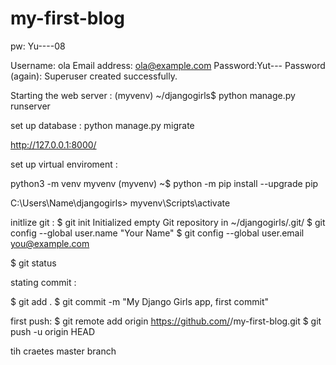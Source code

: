# my-first-blog

pw: Yu----08

Username: ola
Email address: ola@example.com
Password:Yut---
Password (again):
Superuser created successfully.


Starting the web server :
(myvenv) ~/djangogirls$ python manage.py runserver

set up database : python manage.py migrate

http://127.0.0.1:8000/

set up virtual enviroment : 

python3 -m venv myvenv
(myvenv) ~$ python -m pip install --upgrade pip

C:\Users\Name\djangogirls> myvenv\Scripts\activate



initlize git :
$ git init
Initialized empty Git repository in ~/djangogirls/.git/
$ git config --global user.name "Your Name"
$ git config --global user.email you@example.com

$ git status

stating  commit : 

$ git add .
$ git commit -m "My Django Girls app, first commit"

first push: 
$ git remote add origin https://github.com/<your-github-username>/my-first-blog.git
$ git push -u origin HEAD

tih craetes master branch 
